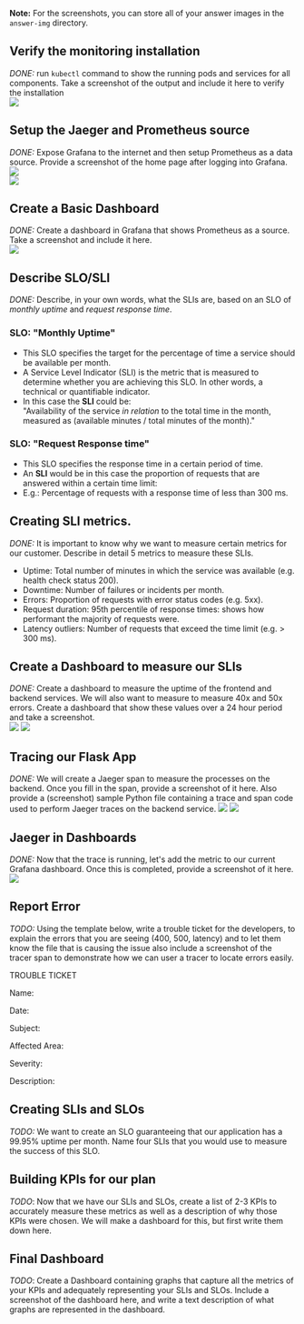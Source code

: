 **Note:** For the screenshots, you can store all of your answer images in the `answer-img` directory.

## Verify the monitoring installation

*DONE:* run `kubectl` command to show the running pods and services for all components. Take a screenshot of the output and include it here to verify the installation  
![](answer-img/Running_Pods_And_Services.png)

## Setup the Jaeger and Prometheus source
*DONE:* Expose Grafana to the internet and then setup Prometheus as a data source. Provide a screenshot of the home page after logging into Grafana.  
![](answer-img/Grafana_Homepage.png)  
![](answer-img/Grafana_Datasources.png)

## Create a Basic Dashboard
*DONE:* Create a dashboard in Grafana that shows Prometheus as a source. Take a screenshot and include it here.  
![](answer-img/Grafana_Prometheus_Dashboard.png)

## Describe SLO/SLI
*DONE:* Describe, in your own words, what the SLIs are, based on an SLO of *monthly uptime* and *request response time*.
### SLO: "Monthly Uptime"
* This SLO specifies the target for the percentage of time a service should be available per month.  
* A Service Level Indicator (SLI) is the metric that is measured to determine whether you are achieving this SLO. In other words, a technical or quantifiable indicator.  
* In this case the __SLI__ could be:  
"Availability of the service _in relation_ to the total time in the month, measured as (available minutes / total minutes of the month)."
### SLO: "Request Response time"
* This SLO specifies the response time in a certain period of time.  
* An __SLI__ would be in this case the proportion of requests that are answered within a certain time limit:  
* E.g.: Percentage of requests with a response time of less than 300 ms.

## Creating SLI metrics.
*DONE:* It is important to know why we want to measure certain metrics for our customer. Describe in detail 5 metrics to measure these SLIs. 

* Uptime: Total number of minutes in which the service was available (e.g. health check status 200).
* Downtime: Number of failures or incidents per month.
* Errors: Proportion of requests with error status codes (e.g. 5xx).
* Request duration: 95th percentile of response times: shows how performant the majority of requests were.
* Latency outliers: Number of requests that exceed the time limit (e.g. > 300 ms).

## Create a Dashboard to measure our SLIs
*DONE:* Create a dashboard to measure the uptime of the frontend and backend services. We will also want to measure to measure 40x and 50x errors. Create a dashboard that show these values over a 24 hour period and take a screenshot.  
![](answer-img/Dashboard_SLIs_last30min.png)
![](answer-img/Dashboard_SLIs_last24h.png)  

## Tracing our Flask App
*DONE:*  We will create a Jaeger span to measure the processes on the backend. Once you fill in the span, provide a screenshot of it here. Also provide a (screenshot) sample Python file containing a trace and span code used to perform Jaeger traces on the backend service.
![](answer-img/Jaeger_Spans_Backend.png)
![](answer-img/Python_Tracing_Backend_Code.png)

## Jaeger in Dashboards
*DONE:* Now that the trace is running, let's add the metric to our current Grafana dashboard. Once this is completed, provide a screenshot of it here.
![](answer-img/Jaeger_in_Grafana_Dashboard.png)

## Report Error
*TODO:* Using the template below, write a trouble ticket for the developers, to explain the errors that you are seeing (400, 500, latency) and to let them know the file that is causing the issue also include a screenshot of the tracer span to demonstrate how we can user a tracer to locate errors easily.

TROUBLE TICKET

Name:

Date:

Subject:

Affected Area:

Severity:

Description:


## Creating SLIs and SLOs
*TODO:* We want to create an SLO guaranteeing that our application has a 99.95% uptime per month. Name four SLIs that you would use to measure the success of this SLO.

## Building KPIs for our plan
*TODO*: Now that we have our SLIs and SLOs, create a list of 2-3 KPIs to accurately measure these metrics as well as a description of why those KPIs were chosen. We will make a dashboard for this, but first write them down here.

## Final Dashboard
*TODO*: Create a Dashboard containing graphs that capture all the metrics of your KPIs and adequately representing your SLIs and SLOs. Include a screenshot of the dashboard here, and write a text description of what graphs are represented in the dashboard.  
